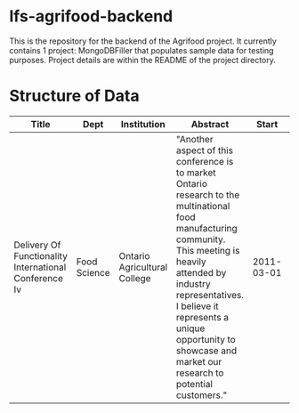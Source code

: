 # lfs-agrifood-backend

This is the repository for the backend of the Agrifood project. It currently contains 1 project: MongoDBFiller that populates sample data for testing purposes. Project details are within the README of the project directory.

# Structure of Data

| Title                                                 |  Dept         |  Institution                  |  Abstract                                                                                                                                                                                                                                                                                                                                                                                                                                                                                                                                                                                                                                                                                                                                                                                                                                                                                                                                                                                                                                                                                                                                                                                                                                                                                                                                                                                                                                                                                                                                                                                                                                                                                                                                                                                                                                                                                                                                                                                                                                                                                                                             |  Start      |  End        |  FundingAgency |  Researchers         |  Topic | 
|-------------------------------------------------------|---------------|-------------------------------|---------------------------------------------------------------------------------------------------------------------------------------------------------------------------------------------------------------------------------------------------------------------------------------------------------------------------------------------------------------------------------------------------------------------------------------------------------------------------------------------------------------------------------------------------------------------------------------------------------------------------------------------------------------------------------------------------------------------------------------------------------------------------------------------------------------------------------------------------------------------------------------------------------------------------------------------------------------------------------------------------------------------------------------------------------------------------------------------------------------------------------------------------------------------------------------------------------------------------------------------------------------------------------------------------------------------------------------------------------------------------------------------------------------------------------------------------------------------------------------------------------------------------------------------------------------------------------------------------------------------------------------------------------------------------------------------------------------------------------------------------------------------------------------------------------------------------------------------------------------------------------------------------------------------------------------------------------------------------------------------------------------------------------------------------------------------------------------------------------------------------------------|-------------|-------------|----------------|----------------------|--------| 
| Delivery Of Functionality International Conference Iv |  Food Science |  Ontario Agricultural College |  "Another aspect of this conference is to market Ontario research to the multinational food manufacturing community. This meeting is heavily attended by industry representatives. I believe it represents a unique opportunity to showcase and market our research to potential customers." |  2011-03-01 |  2011-03-01 |  OMAFRA        |  Alejandro Marangoni |  Food  | 
